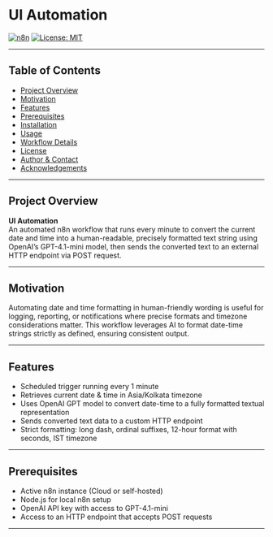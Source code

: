 # UI Automation

[![n8n](https://img.shields.io/badge/built%20with-n8n-3ebd70.svg)](https://n8n.io/)
[![License: MIT](https://img.shields.io/badge/License-MIT-yellow.svg)](LICENSE)

---

## Table of Contents

- [Project Overview](#project-overview)
- [Motivation](#motivation)
- [Features](#features)
- [Prerequisites](#prerequisites)
- [Installation](#installation)
- [Usage](#usage)
- [Workflow Details](#workflow-details)
- [License](#license)
- [Author & Contact](#author--contact)
- [Acknowledgements](#acknowledgements)

---

## Project Overview

**UI Automation**  
An automated n8n workflow that runs every minute to convert the current date and time into a human-readable, precisely formatted text string using OpenAI’s GPT-4.1-mini model, then sends the converted text to an external HTTP endpoint via POST request.

---

## Motivation

Automating date and time formatting in human-friendly wording is useful for logging, reporting, or notifications where precise formats and timezone considerations matter. This workflow leverages AI to format date-time strings strictly as defined, ensuring consistent output.

---

## Features

- Scheduled trigger running every 1 minute
- Retrieves current date & time in Asia/Kolkata timezone
- Uses OpenAI GPT model to convert date-time to a fully formatted textual representation 
- Sends converted text data to a custom HTTP endpoint
- Strict formatting: long dash, ordinal suffixes, 12-hour format with seconds, IST timezone

---

## Prerequisites

- Active n8n instance (Cloud or self-hosted)
- Node.js for local n8n setup
- OpenAI API key with access to GPT-4.1-mini
- Access to an HTTP endpoint that accepts POST requests

---



